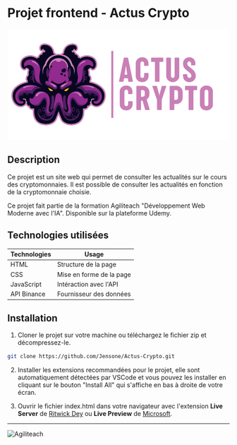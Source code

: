 # Projet frontend - Actus Crypto

![Actus Crypto](assets/img/logo-dark.png)

## Description

Ce projet est un site web qui permet de consulter les actualités sur le cours des cryptomonnaies. Il est possible de consulter les actualités en fonction de la cryptomonnaie choisie.

Ce projet fait partie de la formation Agiliteach "Développement Web Moderne avec l'IA". Disponible sur la plateforme Udemy.

## Technologies utilisées

| Technologies | Usage |
| ------------ | ----- |
| HTML         | Structure de la page |
| CSS          | Mise en forme de la page |
| JavaScript   | Intéraction avec l'API |
| API Binance  | Fournisseur des données |

## Installation

1. Cloner le projet sur votre machine ou téléchargez le fichier zip et décompressez-le.

```bash
git clone https://github.com/Jensone/Actus-Crypto.git
```

2. Installer les extensions recommandées pour le projet, elle sont automatiquement détectées par VSCode et vous pouvez les installer en cliquant sur le bouton "Install All" qui s'affiche en bas à droite de votre écran.

3. Ouvrir le fichier index.html dans votre navigateur avec l'extension **Live Server** de [Ritwick Dey](https://ritwickdey.github.io/vscode-live-server/) ou **Live Preview** de [Microsoft](https://marketplace.visualstudio.com/items?itemName=ms-vscode.live-server).

---
![Agiliteach](https://cdn.agiliteach.org/medias/images/github-at-.gif)